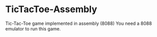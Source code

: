 # TicTacToe-Assembly
Tic-Tac-Toe game implemented in assembly (8088)  You need a 8088 emulator to run this game.
